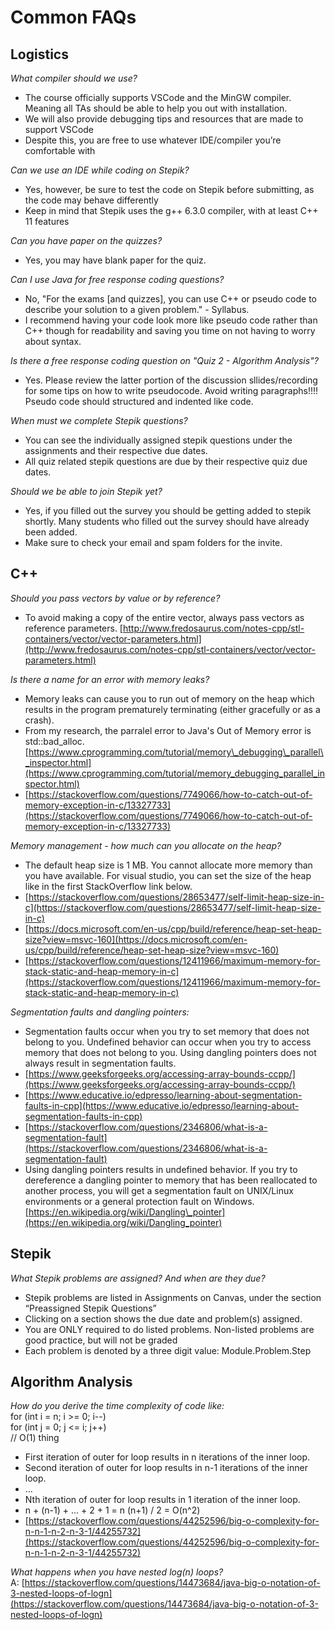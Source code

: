 

# Common FAQs 

## **Logistics**

*What compiler should we use?*

* The course officially supports VSCode and the MinGW compiler. Meaning all TAs should be able to help you out with installation.   
* We will also provide debugging tips and resources that are made to support VSCode   
* Despite this, you are free to use whatever IDE/compiler you’re comfortable with 

*Can we use an IDE while coding on Stepik?*

* Yes, however, be sure to test the code on Stepik before submitting, as the code may behave differently  
* Keep in mind that Stepik uses the g++ 6.3.0 compiler, with at least C++ 11 features

*Can you have paper on the quizzes?*

* Yes, you may have blank paper for the quiz.

*Can I use Java for free response coding questions?*

* No, "For the exams \[and quizzes\], you can use C++ or pseudo code to describe your solution to a given problem." \- Syllabus.   
* I recommend having your code look more like pseudo code rather than C++ though for readability and saving you time on not having to worry about syntax.

*Is there a free response coding question on "Quiz 2 \- Algorithm Analysis"?*

* Yes. Please review the latter portion of the discussion sllides/recording for some tips on how to write pseudocode. Avoid writing paragraphs\!\!\!\! Pseudo code should structured and indented like code.

*When must we complete Stepik questions?*

* You can see the individually assigned stepik questions under the assignments and their respective due dates.  
* All quiz related stepik questions are due by their respective quiz due dates.

*Should we be able to join Stepik yet?*

* Yes, if you filled out the survey you should be getting added to stepik shortly. Many students who filled out the survey should have already been added.   
* Make sure to check your email and spam folders for the invite.

## **C++**

*Should you pass vectors by value or by reference?*

* To avoid making a copy of the entire vector, always pass vectors as reference parameters. [http://www.fredosaurus.com/notes-cpp/stl-containers/vector/vector-parameters.html](http://www.fredosaurus.com/notes-cpp/stl-containers/vector/vector-parameters.html)


*Is there a name for an error with memory leaks?*

* Memory leaks can cause you to run out of memory on the heap which results in the program prematurely terminating (either gracefully or as a crash).   
* From my research, the parralel error to Java's Out of Memory error is std::bad\_alloc. [https://www.cprogramming.com/tutorial/memory\_debugging\_parallel\_inspector.html](https://www.cprogramming.com/tutorial/memory_debugging_parallel_inspector.html)  
* [https://stackoverflow.com/questions/7749066/how-to-catch-out-of-memory-exception-in-c/13327733](https://stackoverflow.com/questions/7749066/how-to-catch-out-of-memory-exception-in-c/13327733)


*Memory management \- how much can you allocate on the heap?*

* The default heap size is 1 MB. You cannot allocate more memory than you have available. For visual studio, you can set the size of the heap like in the first StackOverflow link below.  
* [https://stackoverflow.com/questions/28653477/self-limit-heap-size-in-c](https://stackoverflow.com/questions/28653477/self-limit-heap-size-in-c)  
* [https://docs.microsoft.com/en-us/cpp/build/reference/heap-set-heap-size?view=msvc-160](https://docs.microsoft.com/en-us/cpp/build/reference/heap-set-heap-size?view=msvc-160)  
* [https://stackoverflow.com/questions/12411966/maximum-memory-for-stack-static-and-heap-memory-in-c](https://stackoverflow.com/questions/12411966/maximum-memory-for-stack-static-and-heap-memory-in-c)

*Segmentation faults and dangling pointers:*

* Segmentation faults occur when you try to set memory that does not belong to you. Undefined behavior can occur when you try to access memory that does not belong to you. Using dangling pointers does not always result in segmentation faults.  
* [https://www.geeksforgeeks.org/accessing-array-bounds-ccpp/](https://www.geeksforgeeks.org/accessing-array-bounds-ccpp/)  
* [https://www.educative.io/edpresso/learning-about-segmentation-faults-in-cpp](https://www.educative.io/edpresso/learning-about-segmentation-faults-in-cpp)  
* [https://stackoverflow.com/questions/2346806/what-is-a-segmentation-fault](https://stackoverflow.com/questions/2346806/what-is-a-segmentation-fault)  
* Using dangling pointers results in undefined behavior. If you try to dereference a dangling pointer to memory that has been reallocated to another process, you will get a segmentation fault on UNIX/Linux environments or a general protection fault on Windows. [https://en.wikipedia.org/wiki/Dangling\_pointer](https://en.wikipedia.org/wiki/Dangling_pointer)

## 

## **Stepik**

*What Stepik problems are assigned? And when are they due?* 

* Stepik problems are listed in Assignments on Canvas, under the section “Preassigned Stepik Questions”  
* Clicking on a section shows the due date and problem(s) assigned.   
* You are ONLY required to do listed problems. Non-listed problems are good practice, but will not be graded  
* Each problem is denoted by a three digit value: Module.Problem.Step

## 

## **Algorithm Analysis**

*How do you derive the time complexity of code like:*  
for (int i \= n; i \>= 0; i--)  
    for (int j \= 0; j \<= i; j++)  
        // O(1) thing

* First iteration of outer for loop results in n iterations of the inner loop.  
* Second iteration of outer for loop results in n-1 iterations of the inner loop.  
* ...  
* Nth iteration of outer for loop results in 1 iteration of the inner loop.  
* n \+ (n-1) \+ ... \+ 2 \+ 1 \= n (n+1) / 2 \= O(n^2)  
* [https://stackoverflow.com/questions/44252596/big-o-complexity-for-n-n-1-n-2-n-3-1/44255732](https://stackoverflow.com/questions/44252596/big-o-complexity-for-n-n-1-n-2-n-3-1/44255732)

*What happens when you have nested log(n) loops?*  
A: [https://stackoverflow.com/questions/14473684/java-big-o-notation-of-3-nested-loops-of-logn](https://stackoverflow.com/questions/14473684/java-big-o-notation-of-3-nested-loops-of-logn)